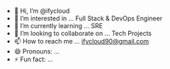 - 👋 Hi, I’m @ifycloud
- 👀 I’m interested in ... Full Stack & DevOps Engineer
- 🌱 I’m currently learning ... SRE
- 💞️ I’m looking to collaborate on ... Tech Projects
- 📫 How to reach me ... ifycloud90@gmail.com
- 😄 Pronouns: ...
- ⚡ Fun fact: ...

<!---
ifycloud/ifycloud is a ✨ special ✨ repository because its `README.md` (this file) appears on your GitHub profile.
You can click the Preview link to take a look at your changes.
--->
